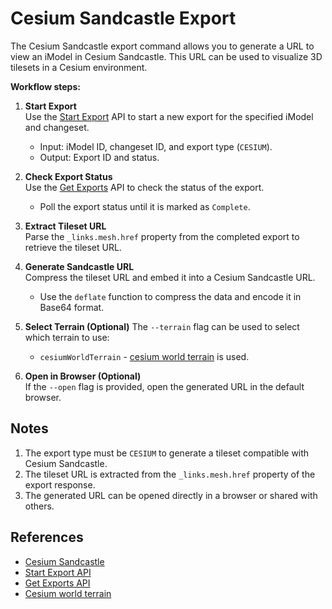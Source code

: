 # Cesium Sandcastle Export

The Cesium Sandcastle export command allows you to generate a URL to view an iModel in Cesium Sandcastle. This URL can be used to visualize 3D tilesets in a Cesium environment.

**Workflow steps:**

1. **Start Export**  
   Use the [Start Export](https://developer.bentley.com/apis/mesh-export/operations/start-export/) API to start a new export for the specified iModel and changeset.  
   - Input: iModel ID, changeset ID, and export type (`CESIUM`).
   - Output: Export ID and status.

2. **Check Export Status**  
   Use the [Get Exports](https://developer.bentley.com/apis/mesh-export/operations/get-exports/) API to check the status of the export.  
   - Poll the export status until it is marked as `Complete`.

3. **Extract Tileset URL**  
   Parse the `_links.mesh.href` property from the completed export to retrieve the tileset URL.

4. **Generate Sandcastle URL**  
   Compress the tileset URL and embed it into a Cesium Sandcastle URL.  
   - Use the `deflate` function to compress the data and encode it in Base64 format.

5. **Select Terrain (Optional)**
   The `--terrain` flag can be used to select which terrain to use:
   - `cesiumWorldTerrain` - [cesium world terrain](https://cesium.com/platform/cesium-ion/content/cesium-world-terrain/) is used.

6. **Open in Browser (Optional)**  
   If the `--open` flag is provided, open the generated URL in the default browser.

## Notes

1. The export type must be `CESIUM` to generate a tileset compatible with Cesium Sandcastle.
2. The tileset URL is extracted from the `_links.mesh.href` property of the export response.
3. The generated URL can be opened directly in a browser or shared with others.

## References

- [Cesium Sandcastle](https://sandcastle.cesium.com/)
- [Start Export API](https://developer.bentley.com/apis/mesh-export/operations/start-export/)
- [Get Exports API](https://developer.bentley.com/apis/mesh-export/operations/get-exports/)
- [Cesium world terrain](https://cesium.com/platform/cesium-ion/content/cesium-world-terrain/) 

